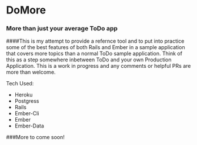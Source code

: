 # DoMore
### More than just your average ToDo app

####This is my attempt to provide a refernce tool and to put into practice some of the best features of both Rails and Ember in a sample application that covers more topics than a normal ToDo sample application. Think of this as a step somewhere inbetween ToDo and your own Production Application. This is a work in progress and any comments or helpful PRs are more than welcome.

Tech Used:
* Heroku
* Postgress
* Rails
* Ember-Cli
* Ember
* Ember-Data

	
###More to come soon!
